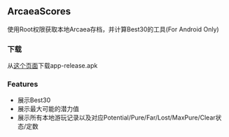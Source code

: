 ## ArcaeaScores
使用Root权限获取本地Arcaea存档，并计算Best30的工具(For Android Only)
### 下载
从[这个页面](https://github.com/Rosemoe/ArcaeaScores/releases/latest/)下载app-release.apk
### Features
* 展示Best30
* 展示最大可能的潜力值
* 展示所有本地游玩记录以及对应Potential/Pure/Far/Lost/MaxPure/Clear状态/定数